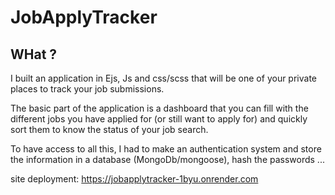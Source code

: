 # JobApplyTracker

## WHat ?

I built an application in Ejs, Js and css/scss that will be one of your private places to track your job submissions.

The basic part of the application is a dashboard that you can fill with the different jobs you have applied for (or still want to apply for) and quickly sort them to know the status of your job search.

To have access to all this, I had to make an authentication system and store the information in a database (MongoDb/mongoose), hash the passwords ...

site deployment: https://jobapplytracker-1byu.onrender.com
